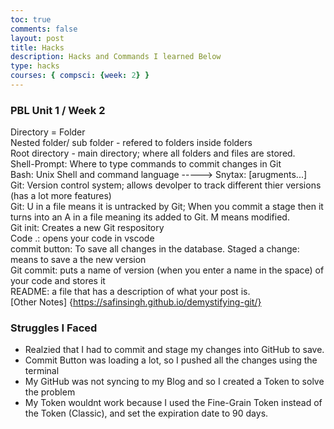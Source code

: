 ```yaml
---
toc: true
comments: false
layout: post
title: Hacks
description: Hacks and Commands I learned Below
type: hacks
courses: { compsci: {week: 2} }
---
```


### PBL Unit 1 / Week 2
> 
Directory =  Folder <br>
Nested folder/ sub folder - refered to folders inside folders<br>
Root directory - main directory; where all folders and files are stored.<br>
Shell-Prompt: Where to type commands to commit changes in Git<br>
Bash: Unix Shell and command language ----->  Snytax: <program> [arugments...]<br>
Git: Version control system; allows devolper to track different thier versions (has a lot more features)<br>
Git: U in a file means it is untracked by Git; When you commit a stage then it turns into an A in a file meaning its added to Git. M means modified. <br>
Git init: Creates a new Git respository <br>
Code .: opens your code in vscode<br>
commit button: To save all changes in the database.
Staged a change: means to save a the new version<br>
Git commit: puts a name of version (when you enter a name in the space) of your code and stores it<br>
README: a file that has a description of what your post is. <br>
[Other Notes] {https://safinsingh.github.io/demystifying-git/}

### Struggles I Faced
  > 
  - Realzied that I had to commit and stage my changes into GitHub to save. <br>
  - Commit Button was loading a lot, so I pushed all the changes using the terminal <br>
  - My GitHub was not syncing to my Blog and so I created a Token to solve the problem <br>
  - My Token wouldnt work because I used the Fine-Grain Token instead of the Token (Classic), and set the expiration date to 90 days. <br>

    
